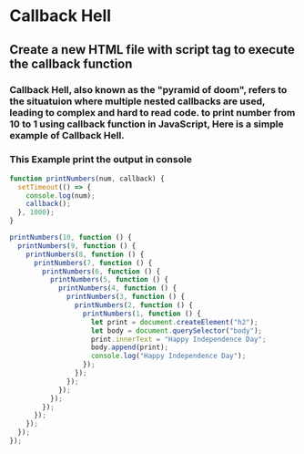 # Callback Hell

## Create a new HTML file with script tag to execute the callback function

### Callback Hell, also known as the "pyramid of doom", refers to the situatuion where multiple nested callbacks are used, leading to complex and hard to read code. to print number from 10 to 1 using callback function in JavaScript, Here is a simple example of Callback Hell.

### This Example print the output in console

```javascript
function printNumbers(num, callback) {
  setTimeout(() => {
    console.log(num);
    callback();
  }, 1000);
}

printNumbers(10, function () {
  printNumbers(9, function () {
    printNumbers(8, function () {
      printNumbers(7, function () {
        printNumbers(6, function () {
          printNumbers(5, function () {
            printNumbers(4, function () {
              printNumbers(3, function () {
                printNumbers(2, function () {
                  printNumbers(1, function () {
                    let print = document.createElement("h2");
                    let body = document.querySelector("body");
                    print.innerText = "Happy Independence Day";
                    body.append(print);
                    console.log("Happy Independence Day");
                  });
                });
              });
            });
          });
        });
      });
    });
  });
});
```
